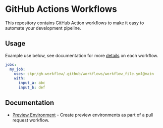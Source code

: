 # GitHub Actions Workflows

This repository contains GitHub Action workflows to make it easy to automate your development pipeline.

## Usage

Example use below, see documentation for more [details](#documentation) on each workflow.

```yaml
jobs:
  my_job:
    uses: skpr/gh-workflow/.github/workflows/workflow_file.yml@main
    with:
      input_a: abc
      input_b: def
```

## Documentation

* [Preview Environment](/docs/preview.md) - Create preview environments as part of a pull request workflow.
